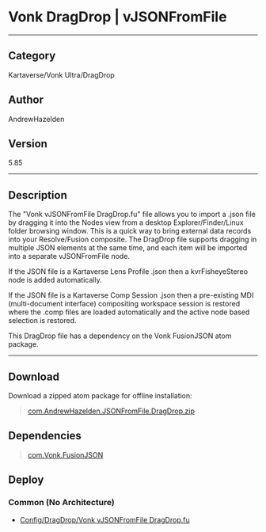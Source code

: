 # Vonk DragDrop | vJSONFromFile
___

## Category
Kartaverse/Vonk Ultra/DragDrop

## Author
AndrewHazelden

## Version
5.85

___

## Description
<p>The "Vonk vJSONFromFile DragDrop.fu" file allows you to import a .json file by dragging it into the Nodes view from a desktop Explorer/Finder/Linux folder browsing window. This is a quick way to bring external data records into your Resolve/Fusion composite. The DragDrop file supports dragging in multiple JSON elements at the same time, and each item will be imported into a separate vJSONFromFile node.</p>

<p>If the JSON file is a Kartaverse Lens Profile .json then a kvrFisheyeStereo node is added automatically.</p>

<p>If the JSON file is a Kartaverse Comp Session .json then a pre-existing MDI (multi-document interface) compositing workspace session is restored where the .comp files are loaded automatically and the active node based selection is restored.</p>

<p>This DragDrop file has a dependency on the Vonk FusionJSON atom package.</p>

___

## Download

Download a zipped atom package for offline installation:
> [com.AndrewHazelden.JSONFromFile.DragDrop.zip](https://gitlab.com/WeSuckLess/Reactor/-/archive/master/Reactor-master.zip?path=Atoms/com.AndrewHazelden.JSONFromFile.DragDrop)  

## Dependencies

> [com.Vonk.FusionJSON](com.Vonk.FusionJSON.md)  
## Deploy

### Common (No Architecture)

<ul>
<li><a href="https://gitlab.com/WeSuckLess/Reactor/-/blob/master/Atoms/com.AndrewHazelden.JSONFromFile.DragDrop/Config/DragDrop/Vonk vJSONFromFile DragDrop.fu?ref_type=heads">Config/DragDrop/Vonk vJSONFromFile DragDrop.fu</a></li>
</ul>
